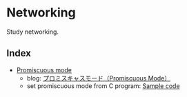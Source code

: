 # Networking

Study networking.

## Index
* [Promiscuous mode](./promiscuous_mode/)
    - blog: [プロミスキャスモード（Promiscuous Mode）](https://www.mas9612.net/posts/promisc-mode/)
    - set promiscuous mode from C program: [Sample code](./promiscuous_mode/promisc_sample.c)
